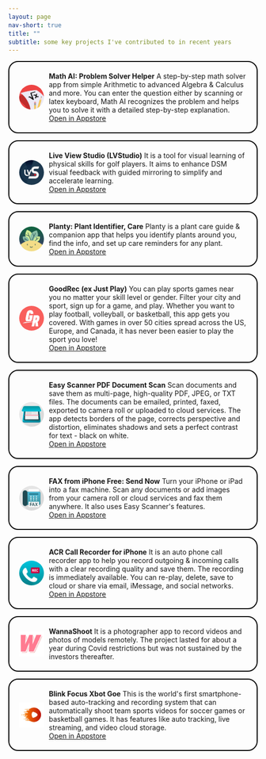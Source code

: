 ```yaml
---
layout: page
nav-short: true
title: ""
subtitle: some key projects I've contributed to in recent years
---
```


<p>
<div style="border: 2px solid #000; border-radius: 20px; padding: 20px; overflow: hidden;">
    <div style="display: flex;">
        <img src="/assets/img/mathhero.webp" alt="Thumbnail" style="width: 50px; height: 50px; margin-right: 10px; align-self: center; border-radius: 25px;">
        <p style="margin: 0; align-self: flex-start;">
        <b>Math AI: Problem Solver Helper</b>
        A step-by-step math solver app from simple Arithmetic to advanced Algebra & Calculus and more. You can enter the question either by scanning or latex keyboard, Math AI recognizes the problem and helps you to solve it with a detailed step-by-step explanation. <br><a href="https://apps.apple.com/gb/app/math-ai-problem-solver-helper/id1565102390"><u>Open in Appstore</u></a></p>
    </div>
</div>

<p>
<div style="border: 2px solid #000; border-radius: 20px; padding: 20px; overflow: hidden;">
    <div style="display: flex;">
        <img src="/assets/img/LVS.webp" alt="Thumbnail" style="width: 50px; height: 50px; margin-right: 10px; align-self: center; border-radius: 25px;">
        <p style="margin: 0; align-self: flex-start;">
        <b>Live View Studio (LVStudio)</b>
        It is a tool for visual learning of physical skills for golf players. It aims to enhance DSM visual feedback with guided mirroring to simplify and accelerate learning. <br><a href="https://apps.apple.com/tr/app/lvstudio/id1497816078"><u>Open in Appstore</u></a></p>
    </div>
</div>

<p>
<div style="border: 2px solid #000; border-radius: 20px; padding: 20px; overflow: hidden;">
    <div style="display: flex;">
        <img src="/assets/img/planty.webp" alt="Thumbnail" style="width: 50px; height: 50px; margin-right: 10px; align-self: center; border-radius: 25px;">
        <p style="margin: 0; align-self: flex-start;">
        <b>Planty: Plant Identifier, Care</b>
        Planty is a plant care guide & companion app that helps you identify plants around you, find the info, and set up care reminders for any plant. <br><a href="https://apps.apple.com/gb/app/planty-plant-identifier-care/id1603599822"><u>Open in Appstore</u></a></p>
    </div>
</div>

<p>
<div style="border: 2px solid #000; border-radius: 20px; padding: 20px; overflow: hidden;">
    <div style="display: flex;">
        <img src="/assets/img/goodRec.webp" alt="Thumbnail" style="width: 50px; height: 50px; margin-right: 10px; align-self: center; border-radius: 25px;">
        <p style="margin: 0; align-self: flex-start;">
        <b>GoodRec (ex Just Play)</b> You can play sports games near you no matter your skill level or gender. Filter your city and sport, sign up for a game, and play. Whether you want to play football, volleyball, or basketball, this app gets you covered. With games in over 50 cities spread across the US, Europe, and Canada, it has never been easier to play the sport you love! <br><a href="https://apps.apple.com/gb/app/goodrec-ex-just-play/id1510554246"><u>Open in Appstore</u></a></p>
    </div>
</div>

<p>
<div style="border: 2px solid #000; border-radius: 20px; padding: 20px; overflow: hidden;">
    <div style="display: flex;">
        <img src="/assets/img/easyScanner.webp" alt="Thumbnail" style="width: 50px; height: 50px; margin-right: 10px; align-self: center; border-radius: 25px;">
        <p style="margin: 0; align-self: flex-start;">
        <b>Easy Scanner PDF Document Scan</b>
        Scan documents and save them as multi-page, high-quality PDF, JPEG, or TXT files. The documents can be emailed, printed, faxed, exported to camera roll or uploaded to cloud services. The app detects borders of the page, corrects perspective and distortion, eliminates shadows and sets a perfect contrast for text - black on white. <br><a href="https://apps.apple.com/gb/app/easy-scanner-pdf-document-scan/id1180773759"><u>Open in Appstore</u></a></p>
    </div>
</div>

<p>
<div style="border: 2px solid #000; border-radius: 20px; padding: 20px; overflow: hidden;">
    <div style="display: flex;">
        <img src="/assets/img/easyFax.webp" alt="Thumbnail" style="width: 50px; height: 50px; margin-right: 10px; align-self: center; border-radius: 25px;">
        <p style="margin: 0; align-self: flex-start;">
        <b>FAX from iPhone Free: Send Now</b>
        Turn your iPhone or iPad into a fax machine. Scan any documents or add images from your camera roll or cloud services and fax them anywhere. It also uses Easy Scanner's features. <br><a href="https://apps.apple.com/gb/app/fax-from-iphone-free-send-now/id1179154292"><u>Open in Appstore</u></a></p>
    </div>
</div>

<p>
<div style="border: 2px solid #000; border-radius: 20px; padding: 20px; overflow: hidden;">
    <div style="display: flex;">
        <img src="/assets/img/callRecorder.webp" alt="Thumbnail" style="width: 50px; height: 50px; margin-right: 10px; align-self: center; border-radius: 25px;">
        <p style="margin: 0; align-self: flex-start;">
        <b>ACR Call Recorder for iPhone</b>
        It is an auto phone call recorder app to help you record outgoing & incoming calls with a clear recording quality and save them. The recording is immediately available. You can re-play, delete, save to cloud or share via email, iMessage, and social networks. <br><a href="https://apps.apple.com/gb/app/acr-call-recorder-for-iphone/id1377904267"><u>Open in Appstore</u></a></p>
    </div>
</div>

<p>
<div style="border: 2px solid #000; border-radius: 20px; padding: 20px; overflow: hidden;">
    <div style="display: flex;">
        <img src="/assets/img/ws.svg" alt="Thumbnail" style="width: 50px; height: 50px; margin-right: 10px; align-self: center;">
        <p style="margin: 0; align-self: flex-start;">
        <b>WannaShoot</b>
       It is a photographer app to record videos and photos of models remotely. The project lasted for about a year during Covid restrictions but was not sustained by the investors thereafter.
       </p>
    </div>
</div>

<p>
<div style="border: 2px solid #000; border-radius: 20px; padding: 20px; overflow: hidden;">
    <div style="display: flex;">
        <img src="/assets/img/xbotgo.webp" alt="Thumbnail" style="width: 50px; height: 50px; margin-right: 10px; align-self: center;">
        <p style="margin: 0; align-self: flex-start;">
        <b>Blink Focus Xbot Goe</b>
        This is the world's first smartphone-based auto-tracking and recording system that can automatically shoot team sports videos for soccer games or basketball games. It has features like auto tracking, live streaming, and video cloud storage. <br><a href="https://apps.apple.com/tm/app/xbotgo/id1581355712"><u>Open in Appstore</u></a></p>
    </div>
</div>

<p>
<br/>